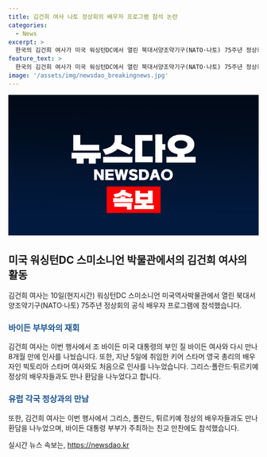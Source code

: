 ```yaml
---
title: 김건희 여사 나토 정상회의 배우자 프로그램 참석 논란
categories:
  - News
excerpt: >
  한국의 김건희 여사가 미국 워싱턴DC에서 열린 북대서양조약기구(NATO·나토) 75주년 정상회의 공식 배우자 프로그램에 참석한 소식이 전해졌다. 이에 따르면 김 여사는 조 바이든 미국 대통령의 부인 질 바이든 여사와 재회하며 기념촬영을 했다. 또한 영국 총리의 배우자와의 만남뿐만 아니라 그리스·폴란드·튀르키예 정상의 배우자들과의 환담도 이어졌다. 그리고 윤석열 대통령과 함께 바이든 대통령 부부가 주최하는 친교 만찬에도 참석할 예정이다.
feature_text: >
  한국의 김건희 여사가 미국 워싱턴DC에서 열린 북대서양조약기구(NATO·나토) 75주년 정상회의 공식 배우자 프로그램에 참석한 소식이 전해졌다. 이에 따르면 김 여사는 조 바이든 미국 대통령의 부인 질 바이든 여사와 재회하며 기념촬영을 했다. 또한 영국 총리의 배우자와의 만남뿐만 아니라 그리스·폴란드·튀르키예 정상의 배우자들과의 환담도 이어졌다. 그리고 윤석열 대통령과 함께 바이든 대통령 부부가 주최하는 친교 만찬에도 참석할 예정이다.
image: '/assets/img/newsdao_breakingnews.jpg'
---
```


<p><img src="/assets/img/newsdao_breakingnews.jpg" alt="cryptoinkorea 속보" /></p>

<h2 data-ke-size="size26">미국 워싱턴DC 스미소니언 박물관에서의 김건희 여사의 활동</h2>

<p data-ke-size="size16">김건희 여사는 10일(현지시간) 워싱턴DC 스미소니언 미국역사박물관에서 열린 북대서양조약기구(NATO·나토) 75주년 정상회의 공식 배우자 프로그램에 참석했습니다.</p>

<h3><b><span style="color: #1a5490;">바이든 부부와의 재회</span></b></h3>

<p data-ke-size="size16">김건희 여사는 이번 행사에서 조 바이든 미국 대통령의 부인 질 바이든 여사와 다시 만나 8개월 만에 인사를 나눴습니다. 또한, 지난 5일에 취임한 키어 스타머 영국 총리의 배우자인 빅토리아 스타머 여사와도 처음으로 인사를 나누었습니다. 그리스·폴란드·튀르키예 정상의 배우자들과도 만나 환담을 나누었다고 합니다.</p>

<h3><b><span style="color: #1a5490;">유럽 각국 정상과의 만남</span></b></h3>

<p data-ke-size="size16">또한, 김건희 여사는 이번 행사에서 그리스, 폴란드, 튀르키예 정상의 배우자들과도 만나 환담을 나누었으며, 바이든 대통령 부부가 주최하는 친교 만찬에도 참석했습니다.</p>
실시간 뉴스 속보는, <a href="https://newsdao.kr" rel="dofollow">https://newsdao.kr</a>


